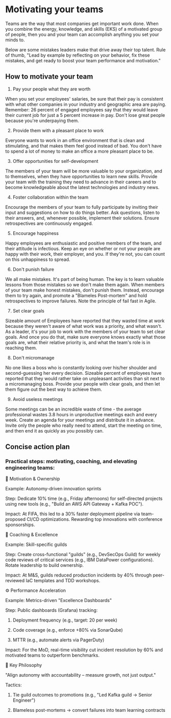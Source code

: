 # Motivating your teams


Teams are the way that most companies get important work done. When you combine the energy, knowledge, and skills (EKS) of a motivated group of people, then you and your team can accomplish anything you set your minds to.

Below are some mistakes leaders make that drive away their top talent. Rule of thumb, "Lead by example by reflecting on your behavior, fix these mistakes, and get ready to boost your team performance and motivation."

## How to motivate your team

1. Pay your people what they are worth

When you set your employees' salaries, be sure that their pay is consistent with what other companies in your industry and geographic area are paying. Remember: 26 percent of engaged employees say that they would leave their current job for just a 5 percent increase in pay. Don't lose great people because you're underpaying them.

2. Provide them with a pleasant place to work

Everyone wants to work in an office environment that is clean and stimulating, and that makes them feel good instead of bad. You don't have to spend a lot of money to make an office a more pleasant place to be.

3. Offer opportunities for self-development

The members of your team will be more valuable to your organization, and to themselves, when they have opportunities to learn new skills. Provide your team with the training they need to advance in their careers and to become knowledgeable about the latest technologies and industry news.

4. Foster collaboration within the team

Encourage the members of your team to fully participate by inviting their input and suggestions on how to do things better. Ask questions, listen to their answers, and, whenever possible, implement their solutions. Ensure retrospectives are continuously engaged.

5. Encourage happiness

Happy employees are enthusiastic and positive members of the team, and their attitude is infectious. Keep an eye on whether or not your people are happy with their work, their employer, and you. If they're not, you can count on this unhappiness to spread.

6. Don't punish failure

We all make mistakes. It's part of being human. The key is to learn valuable lessons from those mistakes so we don't make them again. When members of your team make honest mistakes, don't punish them. Instead, encourage them to try again, and promote a "Blameles Post-mortem" and hold retrospectives to improve failures. Note the principle of fail fast in Agile.

7. Set clear goals

Sizeable amount of Employees have reported that they wasted time at work because they weren't aware of what work was a priority, and what wasn't. As a leader, it's your job to work with the members of your team to set clear goals. And once you do that, make sure everyone knows exactly what those goals are, what their relative priority is, and what the team's role is in reaching them.

8. Don't micromanage

No one likes a boss who is constantly looking over his/her shoulder and second-guessing her every decision. Sizeable percent of employees have  reported that they would rather take on unpleasant activities than sit next to a micromanaging boss. Provide your people with clear goals, and then let them figure out the best way to achieve them.

9. Avoid useless meetings

Some meetings can be an incredible waste of time - the average professional wastes 3.8 hours in unproductive meetings each and every week. Create an agenda for your meetings and distribute it in advance. Invite only the people who really need to attend, start the meeting on time, and then end it as quickly as you possibly can.

## Concise action plan 

### Practical steps: motivating, coaching, and elevating engineering teams:

🚀 Motivation & Ownership

Example: Autonomy-driven innovation sprints

Step: Dedicate 10% time (e.g., Friday afternoons) for self-directed projects using new tools (e.g., "Build an AWS API Gateway + Kafka POC").

Impact: At FIFA, this led to a 30% faster deployment pipeline via team-proposed CI/CD optimizations. Rewarding top innovations with conference sponsorships.

🧠 Coaching & Excellence

Example: Skill-specific guilds

Step: Create cross-functional "guilds" (e.g., DevSecOps Guild) for weekly code reviews of critical services (e.g., IBM DataPower configurations). Rotate leadership to build ownership.

Impact: At M&S, guilds reduced production incidents by 40% through peer-reviewed IaC templates and TDD workshops.

⚙️ Performance Acceleration

Example: Metrics-driven "Excellence Dashboards"

Step: Public dashboards (Grafana) tracking:

1. Deployment frequency (e.g., target: 20 per week)

2. Code coverage (e.g., enforce +80% via SonarQube)

3. MTTR (e.g., automate alerts via PagerDuty)


Impact: For the MoD, real-time visibility cut incident resolution by 60% and motivated teams to outperform benchmarks.


🎯 Key Philosophy

"Align autonomy with accountability – measure growth, not just output."

Tactics:

1. Tie guild outcomes to promotions (e.g., "Led Kafka guild → Senior Engineer")

2. Blameless post-mortems → convert failures into team learning contracts




